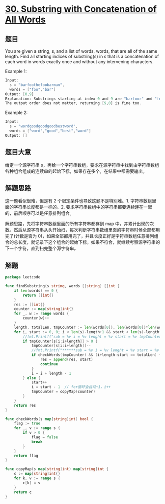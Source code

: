 # [30. Substring with Concatenation of All Words](https://leetcode.com/problems/substring-with-concatenation-of-all-words/)

## 题目

You are given a string, s, and a list of words, words, that are all of the same length. Find all starting indices of substring(s) in s that is a concatenation of each word in words exactly once and without any intervening characters.

Example 1:

```c
Input:
  s = "barfoothefoobarman",
  words = ["foo","bar"]
Output: [0,9]
Explanation: Substrings starting at index 0 and 9 are "barfoor" and "foobar" respectively.
The output order does not matter, returning [9,0] is fine too.
```

Example 2:

```c
Input:
  s = "wordgoodgoodgoodbestword",
  words = ["word","good","best","word"]
Output: []
```

## 题目大意

给定一个源字符串 s，再给一个字符串数组，要求在源字符串中找到由字符串数组各种组合组成的连续串的起始下标，如果存在多个，在结果中都需要输出。

## 解题思路

这一题看似很难，但是有 2 个限定条件也导致这题不是特别难。1. 字符串数组里面的字符串长度都是一样的。2. 要求字符串数组中的字符串都要连续连在一起的，前后顺序可以是任意排列组合。

解题思路，先将字符串数组里面的所有字符串都存到 map 中，并累计出现的次数。然后从源字符串从头开始扫，每次判断字符串数组里面的字符串时候全部都用完了(计数是否为 0)，如果全部都用完了，并且长度正好是字符串数组任意排列组合的总长度，就记录下这个组合的起始下标。如果不符合，就继续考察源字符串的下一个字符，直到扫完整个源字符串。



## 解题

```go
package leetcode

func findSubstring(s string, words []string) []int {
	if len(words) == 0 {
		return []int{}
	}
	res := []int{}
	counter := map[string]int{}
	for _, w := range words {
		counter[w]++
	}
	length, totalLen, tmpCounter := len(words[0]), len(words[0])*len(words), copyMap(counter)
	for i, start := 0, 0; i < len(s)-length+1 && start < len(s)-length+1; i++ {
		//fmt.Printf("sub = %v i = %v lenght = %v start = %v tmpCounter = %v totalLen = %v\n", s[i:i+length], i, length, start, tmpCounter, totalLen)
		if tmpCounter[s[i:i+length]] > 0 {
			tmpCounter[s[i:i+length]]--
			//fmt.Printf("******sub = %v i = %v lenght = %v start = %v tmpCounter = %v totalLen = %v\n", s[i:i+length], i, length, start, tmpCounter, totalLen)
			if checkWords(tmpCounter) && (i+length-start == totalLen) {
				res = append(res, start)
				continue
			}
			i = i + length - 1
		} else {
			start++
			i = start - 1  // for循环会自动+1，i++
			tmpCounter = copyMap(counter)
		}
	}
	return res
}

func checkWords(s map[string]int) bool {
	flag := true
	for _, v := range s {
		if v > 0 {
			flag = false
			break
		}
	}
	return flag
}

func copyMap(s map[string]int) map[string]int {
	c := map[string]int{}
	for k, v := range s {
		c[k] = v
	}
	return c
}

```